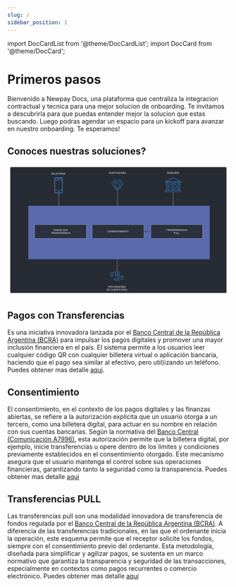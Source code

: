 ```yaml
---
slug: /
sidebar_position: 1
---
```


import DocCardList from '@theme/DocCardList';
import DocCard from '@theme/DocCard';

# Primeros pasos

Bienvenido a Newpay Docs, una plataforma que centraliza la integracion contractual y tecnica para una mejor solucion de onboarding. Te invitamos a descubrirla para que puedas entender mejor la solucion que estas buscando. Luego podras agendar un espacio para un kickoff para avanzar en nuestro onboarding. Te esperamos!

## Conoces nuestras soluciones?

![](/img/flujo.png)

## Pagos con Transferencias

Es una iniciativa innovadora lanzada por el [Banco Central de la República Argentina (BCRA)](https://www.bcra.gob.ar/MediosPago/Transferencias-3-0.asp) para impulsar los pagos digitales y promover una mayor inclusión financiera en el país. El sistema permite a los usuarios leer cualquier código QR con cualquier billetera virtual o aplicación bancaria, haciendo que el pago sea similar al efectivo, pero util)izando un teléfono. Puedes obtener mas detalle [aqui](/pct).

## Consentimiento

El consentimiento, en el contexto de los pagos digitales y las finanzas abiertas, se refiere a la autorización explícita que un usuario otorga a un tercero, como una billetera digital, para actuar en su nombre en relación con sus cuentas bancarias. Según la normativa del [Banco Central (Comunicación A7996)](https://www.bcra.gob.ar/Pdfs/Medios_pago/T3.0-Pull-Consentimiento.pdf), esta autorización permite que la billetera digital, por ejemplo, inicie transferencias u opere dentro de los límites y condiciones previamente establecidos en el consentimiento otorgado. Este mecanismo asegura que el usuario mantenga el control sobre sus operaciones financieras, garantizando tanto la seguridad como la transparencia. Puedes obtener mas detalle [aqui](/consentimiento)

## Transferencias PULL

Las transferencias pull son una modalidad innovadora de transferencia de fondos regulada por el [Banco Central de la República Argentina (BCRA)](https://www.bcra.gob.ar/Pdfs/Medios_pago/T3.0-Pull-Consentimiento.pdf). A diferencia de las transferencias tradicionales, en las que el ordenante inicia la operación, este esquema permite que el receptor solicite los fondos, siempre con el consentimiento previo del ordenante. Esta metodología, diseñada para simplificar y agilizar pagos, se sustenta en un marco normativo que garantiza la transparencia y seguridad de las transacciones, especialmente en contextos como pagos recurrentes o comercio electrónico. Puedes obtener mas detalle [aqui](/tpull)


